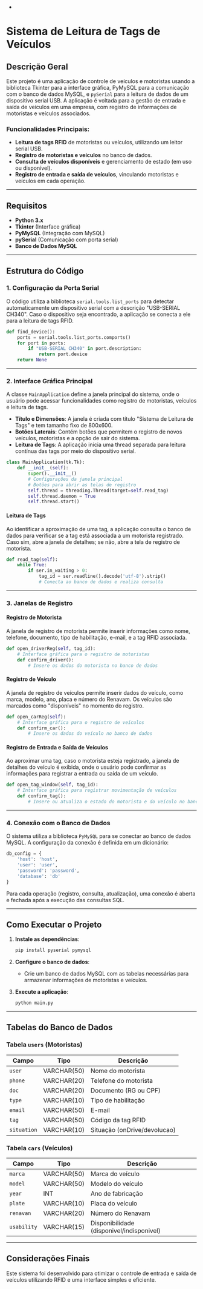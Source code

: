 -

# **Sistema de Leitura de Tags de Veículos**

## **Descrição Geral**

Este projeto é uma aplicação de controle de veículos e motoristas usando a biblioteca Tkinter para a interface gráfica, PyMySQL para a comunicação com o banco de dados MySQL, e `pySerial` para a leitura de dados de um dispositivo serial USB. A aplicação é voltada para a gestão de entrada e saída de veículos em uma empresa, com registro de informações de motoristas e veículos associados.

### **Funcionalidades Principais:**
- **Leitura de tags RFID** de motoristas ou veículos, utilizando um leitor serial USB.
- **Registro de motoristas e veículos** no banco de dados.
- **Consulta de veículos disponíveis** e gerenciamento de estado (em uso ou disponível).
- **Registro de entrada e saída de veículos**, vinculando motoristas e veículos em cada operação.

---

## **Requisitos**
- **Python 3.x**
- **Tkinter** (Interface gráfica)
- **PyMySQL** (Integração com MySQL)
- **pySerial** (Comunicação com porta serial)
- **Banco de Dados MySQL**

---

## **Estrutura do Código**

### **1. Configuração da Porta Serial**

O código utiliza a biblioteca `serial.tools.list_ports` para detectar automaticamente um dispositivo serial com a descrição "USB-SERIAL CH340". Caso o dispositivo seja encontrado, a aplicação se conecta a ele para a leitura de tags RFID.

```python
def find_device():
    ports = serial.tools.list_ports.comports()
    for port in ports:
        if "USB-SERIAL CH340" in port.description:
            return port.device
    return None
```

---

### **2. Interface Gráfica Principal**

A classe `MainApplication` define a janela principal do sistema, onde o usuário pode acessar funcionalidades como registro de motoristas, veículos e leitura de tags.

- **Título e Dimensões**: A janela é criada com título "Sistema de Leitura de Tags" e tem tamanho fixo de 800x600.
- **Botões Laterais**: Contém botões que permitem o registro de novos veículos, motoristas e a opção de sair do sistema.
- **Leitura de Tags**: A aplicação inicia uma thread separada para leitura contínua das tags por meio do dispositivo serial.

```python
class MainApplication(tk.Tk):
    def __init__(self):
        super().__init__()
        # Configurações da janela principal
        # Botões para abrir as telas de registro
        self.thread = threading.Thread(target=self.read_tag)
        self.thread.daemon = True
        self.thread.start()
```

#### **Leitura de Tags**

Ao identificar a aproximação de uma tag, a aplicação consulta o banco de dados para verificar se a tag está associada a um motorista registrado. Caso sim, abre a janela de detalhes; se não, abre a tela de registro de motorista.

```python
def read_tag(self):
    while True:
        if ser.in_waiting > 0:
            tag_id = ser.readline().decode('utf-8').strip()
            # Conecta ao banco de dados e realiza consulta
```

---

### **3. Janelas de Registro**

#### **Registro de Motorista**
A janela de registro de motorista permite inserir informações como nome, telefone, documento, tipo de habilitação, e-mail, e a tag RFID associada.

```python
def open_driverReg(self, tag_id):
    # Interface gráfica para o registro de motoristas
    def confirm_driver():
        # Insere os dados do motorista no banco de dados
```

#### **Registro de Veículo**
A janela de registro de veículos permite inserir dados do veículo, como marca, modelo, ano, placa e número do Renavam. Os veículos são marcados como "disponíveis" no momento do registro.

```python
def open_carReg(self):
    # Interface gráfica para o registro de veículos
    def confirm_car():
        # Insere os dados do veículo no banco de dados
```

#### **Registro de Entrada e Saída de Veículos**
Ao aproximar uma tag, caso o motorista esteja registrado, a janela de detalhes do veículo é exibida, onde o usuário pode confirmar as informações para registrar a entrada ou saída de um veículo.

```python
def open_tag_window(self, tag_id):
    # Interface gráfica para registrar movimentação de veículos
    def confirm_tag():
        # Insere ou atualiza o estado do motorista e do veículo no banco de dados
```

---

### **4. Conexão com o Banco de Dados**

O sistema utiliza a biblioteca `PyMySQL` para se conectar ao banco de dados MySQL. A configuração da conexão é definida em um dicionário:

```python
db_config = {
    'host': 'host',
    'user': 'user',
    'password': 'password',
    'database': 'db'
}
```

Para cada operação (registro, consulta, atualização), uma conexão é aberta e fechada após a execução das consultas SQL.

---

## **Como Executar o Projeto**

1. **Instale as dependências**:
   ```bash
   pip install pyserial pymysql
   ```

2. **Configure o banco de dados**:
   - Crie um banco de dados MySQL com as tabelas necessárias para armazenar informações de motoristas e veículos.

3. **Execute a aplicação**:
   ```bash
   python main.py
   ```

---

## **Tabelas do Banco de Dados**

### **Tabela `users` (Motoristas)**

| Campo     | Tipo        | Descrição                         |
|-----------|-------------|-----------------------------------|
| `user`    | VARCHAR(50) | Nome do motorista                 |
| `phone`   | VARCHAR(20) | Telefone do motorista             |
| `doc`     | VARCHAR(20) | Documento (RG ou CPF)             |
| `type`    | VARCHAR(10) | Tipo de habilitação               |
| `email`   | VARCHAR(50) | E-mail                            |
| `tag`     | VARCHAR(50) | Código da tag RFID                |
| `situation`| VARCHAR(10) | Situação (onDrive/devolucao)      |

### **Tabela `cars` (Veículos)**

| Campo       | Tipo        | Descrição                         |
|-------------|-------------|-----------------------------------|
| `marca`     | VARCHAR(50) | Marca do veículo                  |
| `model`     | VARCHAR(50) | Modelo do veículo                 |
| `year`      | INT         | Ano de fabricação                 |
| `plate`     | VARCHAR(10) | Placa do veículo                  |
| `renavan`   | VARCHAR(20) | Número do Renavam                 |
| `usability` | VARCHAR(15) | Disponibilidade (disponivel/indisponivel) |

---

## **Considerações Finais**

Este sistema foi desenvolvido para otimizar o controle de entrada e saída de veículos utilizando RFID e uma interface simples e eficiente.

